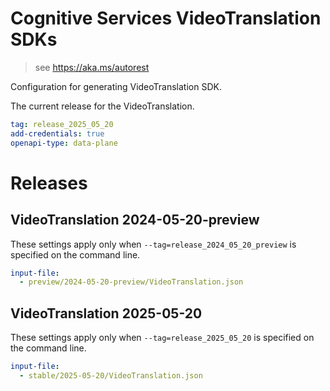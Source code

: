 # Cognitive Services VideoTranslation SDKs

> see https://aka.ms/autorest

Configuration for generating VideoTranslation SDK.

The current release for the VideoTranslation.

``` yaml
tag: release_2025_05_20
add-credentials: true
openapi-type: data-plane
```

# Releases

## VideoTranslation 2024-05-20-preview

These settings apply only when `--tag=release_2024_05_20_preview` is specified on the command line.

```yaml $(tag) == 'release_2024_05_20_preview'
input-file:
  - preview/2024-05-20-preview/VideoTranslation.json
```

## VideoTranslation 2025-05-20

These settings apply only when `--tag=release_2025_05_20` is specified on the command line.

```yaml $(tag) == 'release_2025_05_20'
input-file:
  - stable/2025-05-20/VideoTranslation.json
```